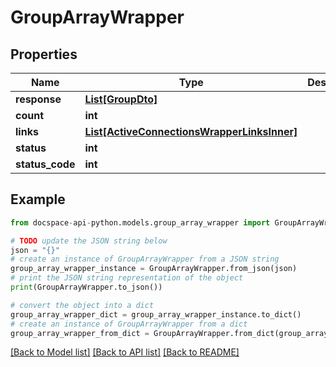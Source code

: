 # GroupArrayWrapper

## Properties

Name | Type | Description | Notes
------------ | ------------- | ------------- | -------------
**response** | [**List[GroupDto]**](GroupDto.md) |  | [optional] 
**count** | **int** |  | [optional] 
**links** | [**List[ActiveConnectionsWrapperLinksInner]**](ActiveConnectionsWrapperLinksInner.md) |  | [optional] 
**status** | **int** |  | [optional] 
**status_code** | **int** |  | [optional] 

## Example

```python
from docspace-api-python.models.group_array_wrapper import GroupArrayWrapper

# TODO update the JSON string below
json = "{}"
# create an instance of GroupArrayWrapper from a JSON string
group_array_wrapper_instance = GroupArrayWrapper.from_json(json)
# print the JSON string representation of the object
print(GroupArrayWrapper.to_json())

# convert the object into a dict
group_array_wrapper_dict = group_array_wrapper_instance.to_dict()
# create an instance of GroupArrayWrapper from a dict
group_array_wrapper_from_dict = GroupArrayWrapper.from_dict(group_array_wrapper_dict)
```
[[Back to Model list]](../README.md#documentation-for-models) [[Back to API list]](../README.md#documentation-for-api-endpoints) [[Back to README]](../README.md)


